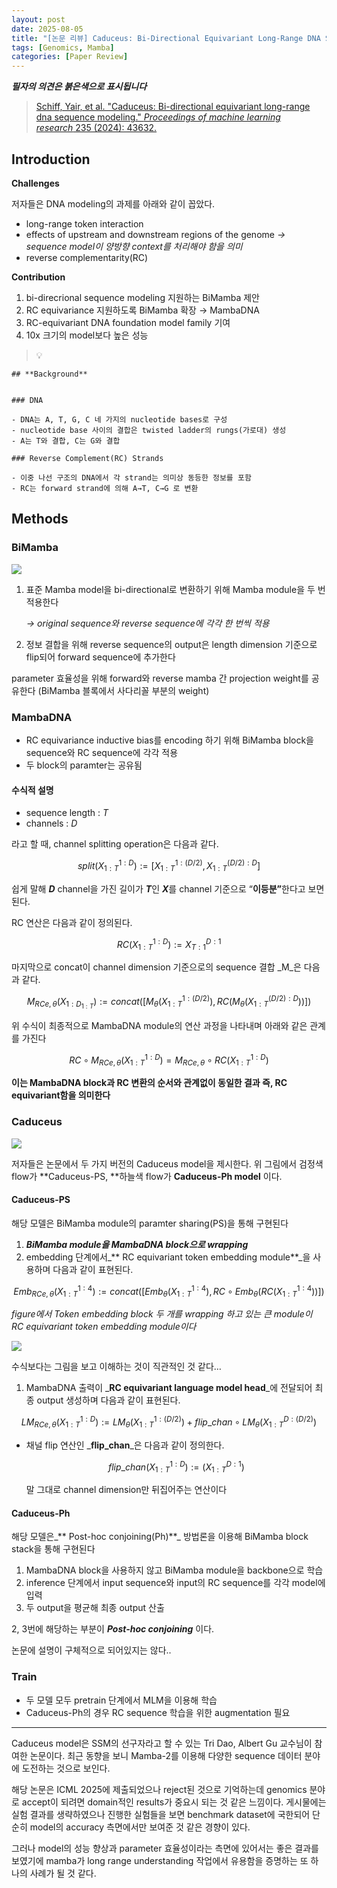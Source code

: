 ```yaml
---
layout: post
date: 2025-08-05
title: "[논문 리뷰] Caduceus: Bi-Directional Equivariant Long-Range DNA Sequence Modeling"
tags: [Genomics, Mamba]
categories: [Paper Review]
---
```


<span class="notion-red">_**필자의 의견은 붉은색으로 표시됩니다**_</span>


> [Schiff, Yair, et al. "Caduceus: Bi-directional equivariant long-range dna sequence modeling." ](https://pmc.ncbi.nlm.nih.gov/articles/PMC12189541/)[_Proceedings of machine learning research_](https://pmc.ncbi.nlm.nih.gov/articles/PMC12189541/)[ 235 (2024): 43632.](https://pmc.ncbi.nlm.nih.gov/articles/PMC12189541/)



## Introduction


**Challenges**


저자들은 DNA modeling의 과제를 아래와 같이 꼽았다.

- long-range token interaction
- effects of upstream and downstream regions of the genome 
_→ sequence model이 양방향 context를 처리해야 함을 의미_
- reverse complementarity(RC)

**Contribution**

1. bi-direcrional sequence modeling 지원하는 BiMamba 제안
1. RC equivariance 지원하도록 BiMamba 확장 → MambaDNA
1. RC-equivariant DNA foundation model family 기여
1. 10x 크기의 model보다 높은 성능

> 💡 


	## **Background**


	### DNA

	- DNA는 A, T, G, C 네 가지의 nucleotide bases로 구성
	- nucleotide base 사이의 결합은 twisted ladder의 rungs(가로대) 생성
	- A는 T와 결합, C는 G와 결합

	### Reverse Complement(RC) Strands

	- 이중 나선 구조의 DNA에서 각 strand는 의미상 동등한 정보를 포함
	- RC는 forward strand에 의해 A→T, C→G 로 변환


## Methods



### BiMamba


![](https://prod-files-secure.s3.us-west-2.amazonaws.com/542b861c-36a8-4051-84e5-8804b6728dba/2c247d59-7815-4980-99f0-8f0d21f445a7/image.png?X-Amz-Algorithm=AWS4-HMAC-SHA256&X-Amz-Content-Sha256=UNSIGNED-PAYLOAD&X-Amz-Credential=ASIAZI2LB466UFJ7NYX3%2F20250812%2Fus-west-2%2Fs3%2Faws4_request&X-Amz-Date=20250812T200118Z&X-Amz-Expires=3600&X-Amz-Security-Token=IQoJb3JpZ2luX2VjENP%2F%2F%2F%2F%2F%2F%2F%2F%2F%2FwEaCXVzLXdlc3QtMiJIMEYCIQCCQANOTCGH8Tg7ef%2FKnQKY6LcJSaEGwA5bF%2BtvS97RwwIhAPvivyB%2FUGcBeUWUaKV7fUFYThLep5A0f6Tnx2pBwci0Kv8DCBwQABoMNjM3NDIzMTgzODA1IgwrFkIRUQLxN4P96lwq3ANJaJVvor6Hu7t4nKUDWu%2FlmQ2WzAFGbS%2BJQlWYUNrbA9odKoYhLc6CQZvUIOoGziF3mC0B6o8DJ9gE%2FtrRcEbXWP6Bx8K4ToC2V293Xk4PD8Q0MMBreD0fFQEVSxVZqdz68yfPP3Isl2niJ8JEZbLLd95%2FMdkvF%2ByFC3teLf%2FXFzpjWUYfA%2Fp4j9U0PL%2FVW9RqlINq9dvYIamCW9o7YU1EqYqthL3WHn6pexcXkJdPhUerYoTzvRnjz2MQl%2BNdg%2F%2BJABBkeLmhfaRd%2B9GbE37LffPpt%2FsMZY1DchAvhfauUzTsbaWb9oFdd%2FrbCGI2zZwR%2FbD2U7ofBAiDBx1AucPsNPn8q8RcUdfW9722K1uDvS29zy%2FveaIRwqDkMOc4qlsLA6Cybe48BwYyTO56Onoj08CyBMtzG6PBsHwxMhN7SICDTNjJgejlD6OBHWcfNOGlzD0Uoj7UpBCNKcYmVZ2ytRy1kMKuKKz2Pa4iGZ%2FawL4LyaVXYOBqW2DuRs8efHiVqugfyjv%2ByKCCyF6wGOlkt7cY%2BClD8sqnaweJEuBrl%2F%2Fwj5SfraniGQNavCHZev4tWZRMSLPvBcwfejxYoWwIdosd9shNpBZDsDYpzNXtW51%2BSAx3lD9ltsC6ITCrpO7EBjqkAfz1jS5Mu554iMlw6tCsV1nzWnS8xcO9FoCxH1%2BD6FDuXJfrUP9dxUdRsZ1452fj79arvc%2B0a21%2Fga6xcYzrde6zLl9AFn8cIAPqbu4dmzWaQM7uwV8flWZpIxbtcpKGfSjabBphE0TvYcQDGQjPsRp2IgQF7O0ebQfVM9eV1WCCdb0yta81Tk9q1wr7m9V5OX3DZDG6U1odq%2F8P2erI1J3A8U1k&X-Amz-Signature=cc0c9291a3f76d54edb41c08b39aad842fc6e0e309f5542bb73cc86b0c834479&X-Amz-SignedHeaders=host&x-amz-checksum-mode=ENABLED&x-id=GetObject)

1. 표준 Mamba model을 bi-directional로 변환하기 위해 Mamba module을 두 번 적용한다

	_→ original sequence와 reverse sequence에 각각 한 번씩 적용_

1. 정보 결합을 위해 reverse sequence의 output은 length dimension 기준으로 flip되어 forward sequence에 추가한다

parameter 효율성을 위해 forward와 reverse mamba 간 projection weight를 공유한다 (BiMamba 블록에서 사다리꼴 부분의 weight)



### MambaDNA

- RC equivariance inductive bias를 encoding 하기 위해 BiMamba block을 sequence와 RC sequence에 각각 적용
- 두 block의 paramter는 공유됨


#### 수식적 설명

- sequence length : _T_
- channels : _D_

라고 할 때,  channel splitting operation은 다음과 같다.


$$
split(X^{1:D}_{1:T}):=[X^{1:(D/2)}_{1:T},X^{(D/2):D}_{1:T}]
$$


<span class="notion-red">쉽게 말해 </span><span class="notion-red">_**D**_</span><span class="notion-red"> channel을 가진 길이가 </span><span class="notion-red">_**T**_</span><span class="notion-red">인 </span><span class="notion-red">_**X**_</span><span class="notion-red">를 channel 기준으로 “</span><span class="notion-red">**이등분”**</span><span class="notion-red">한다고 보면 된다.</span>


RC 연산은 다음과 같이 정의된다.


$$
RC(X^{1:D}_{1:T}):=X^{D:1}_{T:1}
$$


마지막으로 concat이 channel dimension 기준으로의 sequence 결합 _M_은 다음과 같다.


$$
M_{RCe,\theta}(X_{1:D_{1:T}}):=concat([M_{\theta}(X^{1:(D/2)}_{1:T}),RC(M_{\theta}(X^{(D/2):D}_{1:T}))])
$$


위 수식이 최종적으로 MambaDNA module의 연산 과정을 나타내며 아래와 같은 관계를 가진다


$$
RC\circ M_{RCe,\theta}(X^{1:D}_{1:T}) = M_{RCe,\theta} \circ RC(X^{1:D}_{1:T})
$$


**이는 MambaDNA block과 RC 변환의 순서와 관계없이 동일한 결과 즉, RC equivariant함을 의미한다**



### Caduceus


![](https://prod-files-secure.s3.us-west-2.amazonaws.com/542b861c-36a8-4051-84e5-8804b6728dba/f94a60d7-8145-473b-aef9-7c68d3ec604a/image.png?X-Amz-Algorithm=AWS4-HMAC-SHA256&X-Amz-Content-Sha256=UNSIGNED-PAYLOAD&X-Amz-Credential=ASIAZI2LB466UFJ7NYX3%2F20250812%2Fus-west-2%2Fs3%2Faws4_request&X-Amz-Date=20250812T200118Z&X-Amz-Expires=3600&X-Amz-Security-Token=IQoJb3JpZ2luX2VjENP%2F%2F%2F%2F%2F%2F%2F%2F%2F%2FwEaCXVzLXdlc3QtMiJIMEYCIQCCQANOTCGH8Tg7ef%2FKnQKY6LcJSaEGwA5bF%2BtvS97RwwIhAPvivyB%2FUGcBeUWUaKV7fUFYThLep5A0f6Tnx2pBwci0Kv8DCBwQABoMNjM3NDIzMTgzODA1IgwrFkIRUQLxN4P96lwq3ANJaJVvor6Hu7t4nKUDWu%2FlmQ2WzAFGbS%2BJQlWYUNrbA9odKoYhLc6CQZvUIOoGziF3mC0B6o8DJ9gE%2FtrRcEbXWP6Bx8K4ToC2V293Xk4PD8Q0MMBreD0fFQEVSxVZqdz68yfPP3Isl2niJ8JEZbLLd95%2FMdkvF%2ByFC3teLf%2FXFzpjWUYfA%2Fp4j9U0PL%2FVW9RqlINq9dvYIamCW9o7YU1EqYqthL3WHn6pexcXkJdPhUerYoTzvRnjz2MQl%2BNdg%2F%2BJABBkeLmhfaRd%2B9GbE37LffPpt%2FsMZY1DchAvhfauUzTsbaWb9oFdd%2FrbCGI2zZwR%2FbD2U7ofBAiDBx1AucPsNPn8q8RcUdfW9722K1uDvS29zy%2FveaIRwqDkMOc4qlsLA6Cybe48BwYyTO56Onoj08CyBMtzG6PBsHwxMhN7SICDTNjJgejlD6OBHWcfNOGlzD0Uoj7UpBCNKcYmVZ2ytRy1kMKuKKz2Pa4iGZ%2FawL4LyaVXYOBqW2DuRs8efHiVqugfyjv%2ByKCCyF6wGOlkt7cY%2BClD8sqnaweJEuBrl%2F%2Fwj5SfraniGQNavCHZev4tWZRMSLPvBcwfejxYoWwIdosd9shNpBZDsDYpzNXtW51%2BSAx3lD9ltsC6ITCrpO7EBjqkAfz1jS5Mu554iMlw6tCsV1nzWnS8xcO9FoCxH1%2BD6FDuXJfrUP9dxUdRsZ1452fj79arvc%2B0a21%2Fga6xcYzrde6zLl9AFn8cIAPqbu4dmzWaQM7uwV8flWZpIxbtcpKGfSjabBphE0TvYcQDGQjPsRp2IgQF7O0ebQfVM9eV1WCCdb0yta81Tk9q1wr7m9V5OX3DZDG6U1odq%2F8P2erI1J3A8U1k&X-Amz-Signature=bf2d51e4063e6ef8e1b6e901d7c14059a6e5234be27059f031d4443b74b87d08&X-Amz-SignedHeaders=host&x-amz-checksum-mode=ENABLED&x-id=GetObject)


저자들은 논문에서 두 가지 버전의 Caduceus model을 제시한다. 위 그림에서 검정색 flow가 **Caduceus-PS, **하늘색 flow가 **Caduceus-Ph model** 이다.



#### Caduceus-PS


해당 모델은 BiMamba module의 paramter sharing(PS)을 통해 구현된다

1. _**BiMamba module을 MambaDNA block으로 wrapping**_
1. embedding 단계에서_** RC equivariant token embedding module**_을 사용하며 다음과 같이 표현된다.

$$
Emb_{RCe,\theta}(X^{1:4}_{1:T}):=concat([Emb_{\theta}(X^{1:4}_{1:T}),RC \circ Emb_{\theta}(RC(X^{1:4}_{1:T}))])
$$


_figure에서 Token embedding block 두 개를 wrapping 하고 있는 큰 module이 RC equivariant token embedding module이다_


![](https://prod-files-secure.s3.us-west-2.amazonaws.com/542b861c-36a8-4051-84e5-8804b6728dba/b175e4da-71eb-4e91-8c23-a06dabe673c9/image.png?X-Amz-Algorithm=AWS4-HMAC-SHA256&X-Amz-Content-Sha256=UNSIGNED-PAYLOAD&X-Amz-Credential=ASIAZI2LB466UFJ7NYX3%2F20250812%2Fus-west-2%2Fs3%2Faws4_request&X-Amz-Date=20250812T200118Z&X-Amz-Expires=3600&X-Amz-Security-Token=IQoJb3JpZ2luX2VjENP%2F%2F%2F%2F%2F%2F%2F%2F%2F%2FwEaCXVzLXdlc3QtMiJIMEYCIQCCQANOTCGH8Tg7ef%2FKnQKY6LcJSaEGwA5bF%2BtvS97RwwIhAPvivyB%2FUGcBeUWUaKV7fUFYThLep5A0f6Tnx2pBwci0Kv8DCBwQABoMNjM3NDIzMTgzODA1IgwrFkIRUQLxN4P96lwq3ANJaJVvor6Hu7t4nKUDWu%2FlmQ2WzAFGbS%2BJQlWYUNrbA9odKoYhLc6CQZvUIOoGziF3mC0B6o8DJ9gE%2FtrRcEbXWP6Bx8K4ToC2V293Xk4PD8Q0MMBreD0fFQEVSxVZqdz68yfPP3Isl2niJ8JEZbLLd95%2FMdkvF%2ByFC3teLf%2FXFzpjWUYfA%2Fp4j9U0PL%2FVW9RqlINq9dvYIamCW9o7YU1EqYqthL3WHn6pexcXkJdPhUerYoTzvRnjz2MQl%2BNdg%2F%2BJABBkeLmhfaRd%2B9GbE37LffPpt%2FsMZY1DchAvhfauUzTsbaWb9oFdd%2FrbCGI2zZwR%2FbD2U7ofBAiDBx1AucPsNPn8q8RcUdfW9722K1uDvS29zy%2FveaIRwqDkMOc4qlsLA6Cybe48BwYyTO56Onoj08CyBMtzG6PBsHwxMhN7SICDTNjJgejlD6OBHWcfNOGlzD0Uoj7UpBCNKcYmVZ2ytRy1kMKuKKz2Pa4iGZ%2FawL4LyaVXYOBqW2DuRs8efHiVqugfyjv%2ByKCCyF6wGOlkt7cY%2BClD8sqnaweJEuBrl%2F%2Fwj5SfraniGQNavCHZev4tWZRMSLPvBcwfejxYoWwIdosd9shNpBZDsDYpzNXtW51%2BSAx3lD9ltsC6ITCrpO7EBjqkAfz1jS5Mu554iMlw6tCsV1nzWnS8xcO9FoCxH1%2BD6FDuXJfrUP9dxUdRsZ1452fj79arvc%2B0a21%2Fga6xcYzrde6zLl9AFn8cIAPqbu4dmzWaQM7uwV8flWZpIxbtcpKGfSjabBphE0TvYcQDGQjPsRp2IgQF7O0ebQfVM9eV1WCCdb0yta81Tk9q1wr7m9V5OX3DZDG6U1odq%2F8P2erI1J3A8U1k&X-Amz-Signature=8d2a5f048d945582b25cadb93b2301f506a64e7a95069969740d7e7ec15b2bdd&X-Amz-SignedHeaders=host&x-amz-checksum-mode=ENABLED&x-id=GetObject)


<span class="notion-red">수식보다는 그림을 보고 이해하는 것이 직관적인 것 같다…</span>

1. MambaDNA 출력이 _**RC equivariant language model head**_에 전달되어 최종 output 생성하며 다음과 같이 표현된다.

$$
LM_{RCe,\theta}(X^{1:D}_{1:T}):= LM_{\theta}(X^{1:(D/2)}_{1:T})+flip\_chan\circ LM_{\theta}(X^{D:(D/2)}_{1:T})
$$

- 채널 flip 연산인 _**flip\_chan**_은 다음과 같이 정의한다.

	$$
	flip\_chan(X^{1:D}_{1:T}):=(X^{D:1}_{1:T})
	$$


	말 그대로 channel dimension만 뒤집어주는 연산이다



#### Caduceus-Ph


해당 모델은_** Post-hoc conjoining(Ph)**_ 방법론을 이용해 BiMamba block stack을 통해 구현된다

1. MambaDNA block을 사용하지 않고 BiMamba module을 backbone으로 학습
1. inference 단계에서 input sequence와 input의 RC sequence를 각각 model에 입력
1. 두 output을 평균해 최종 output 산출

2, 3번에 해당하는 부분이 _**Post-hoc conjoining**_ 이다.


<span class="notion-red">논문에 설명이 구체적으로 되어있지는 않다..</span>



### Train

- 두 모델 모두 pretrain 단계에서 MLM을 이용해 학습
- Caduceus-Ph의 경우 RC sequence 학습을 위한 augmentation 필요

---


<span class="notion-red">Caduceus model은 SSM의 선구자라고 할 수 있는 Tri Dao, Albert Gu 교수님이 참여한 논문이다. 최근 동향을 보니 Mamba-2를 이용해 다양한 sequence 데이터 분야에 도전하는 것으로 보인다.</span>


<span class="notion-red">해당 논문은 ICML 2025에 제출되었으나 reject된 것으로 기억하는데 genomics 분야로 accept이 되려면 domain적인 results가 중요시 되는 것 같은 느낌이다. 게시물에는 실험 결과를 생략하였으나 진행한 실험들을 보면 benchmark dataset에 국한되어 단순히 model의 accuracy 측면에서만 보여준 것 같은 경향이 있다.</span>


<span class="notion-red">그러나 model의 성능 향상과 parameter 효율성이라는 측면에 있어서는 좋은 결과를 보였기에 mamba가 long range understanding 작업에서 유용함을 증명하는 또 하나의 사례가 될 것 같다.</span>

